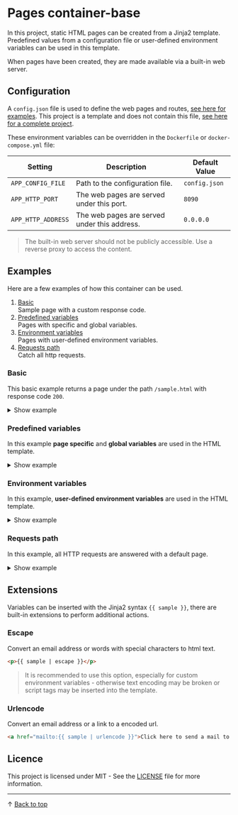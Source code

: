 # Pages container-base

In this project, static HTML pages can be created from a Jinja2 template. Predefined values from a configuration file or user-defined environment variables can be used in this template.

When pages have been created, they are made available via a built-in web server.

## Configuration

A `config.json` file is used to define the web pages and routes, [see here for examples](#examples). This project is a template and does not contain this file, [see here for a complete project](https://github.com/patbec/traefik-error-pages).

These environment variables can be overridden in the `Dockerfile` or `docker-compose.yml` file:


| Setting            | Description                                  | Default Value |
| ------------------ | -------------------------------------------- | ------------- |
| `APP_CONFIG_FILE`  | Path to the configuration file.              | `config.json` |
| `APP_HTTP_PORT`    | The web pages are served under this port.    | `8090`        |
| `APP_HTTP_ADDRESS` | The web pages are served under this address. | `0.0.0.0`     |


> The built-in web server should not be publicly accessible. Use a reverse proxy to access the content.

## Examples

Here are a few examples of how this container can be used.

  1. [Basic](#basic)<br>Sample page with a custom response code.
  2. [Predefined variables](#predefined-variables)<br>Pages with specific and global variables.
  3. [Environment variables](#environment-variables)<br>Pages with user-defined environment variables.
  4. [Requests path](#requests-path)<br>Catch all http requests.

### Basic

This basic example returns a page under the path `/sample.html` with response code `200`.

<details>
<summary>Show example</summary>

#### File config.json:
```json
{
  "default": {
    "variables": {},
    "environment": false,
    "environment_filter": ""
  },
  "server": [
    {
      "request": {
        "path": "/sample.html",
        "response": 200
      },
      "template_file": "index.html",
      "variables": {}
    }
  ]
}
```

#### File index.html:
```html
<!DOCTYPE html>
<html lang="en">

<head>
    <meta charset="utf-8" />
    <title>Sample Page</title>
    <meta name="robots" content="nofollow">
</head>

<body>
    <p>Hello World</p>
</body>

</html>
```

#### File Dockerfile:
```dockerfile
FROM <pages-base>

ADD ./config.json /data/config.json
ADD ./index.html /data/index.html
```

After launching the Docker container, the website is now available under:
- http://localhost:8090/sample.html

</details>

### Predefined variables

In this example **page specific** and **global variables** are used in the HTML template.

<details>
<summary>Show example</summary>

#### File config.json:
```json
{
  "default": {
    "variables": {
      "my_global_variable": "Hello World!"
    },
    "environment": false,
    "environment_filter": ""
  },
  "server": [
    {
      "request": {
        "path": "/sample-01.html",
        "response": 200
      },
      "template_file": "index.html",
      "variables": {
        "my_page_variable": "This is sample 01."
      }
    },
    {
      "request": {
        "path": "/sample-02.html",
        "response": 200
      },
      "template_file": "index.html",
      "variables": {
        "my_page_variable": "This is sample 02."
      }
    }
  ]
}
```

#### File index.html:
```html
<!DOCTYPE html>
<html lang="en">

<head>
    <meta charset="utf-8" />
    <title>Sample Page</title>
    <meta name="robots" content="nofollow">
</head>

<body>
    <p>{{ my_global_variable }}</p>
    <p>{{ my_page_variable }}</p>
</body>

</html>
```

#### File Dockerfile:
```dockerfile
FROM <pages-base>

ADD ./config.json /data/config.json
ADD ./index.html /data/index.html
```

After launching the Docker container, the two website are now accessible under:
- http://localhost:8090/sample-01.html
- http://localhost:8090/sample-02.html

</details>

### Environment variables

In this example, **user-defined environment variables** are used in the HTML template.

<details>
<summary>Show example</summary>

#### File config.json:
```json
{
  "default": {
    "variables": {},
    "environment": true,
    "environment_filter": "SAMPLE_"
  },
  "server": [
    {
      "request": {
        "path": "/sample-01.html",
        "response": 200
      },
      "template_file": "index.html",
      "variables": {}
    },
    {
      "request": {
        "path": "/sample-02.html",
        "response": 200
      },
      "template_file": "index.html",
      "variables": {}
    }
  ]
}
```

The `environment_filter` property in the `config.json` file is used to filter the set environment variables, with this only intended variables can be used in the template.

If the `environment_filter` property contains an **empty string**, all host environment variables are available. With the `env` command all set variables can be displayed.

#### File index.html:
```html
<!DOCTYPE html>
<html lang="en">

<head>
    <meta charset="utf-8" />
    <title>Sample Page</title>
    <meta name="robots" content="nofollow">
</head>

<body>
    <p>{{ env["SAMPLE_VAR"] }}</p>
</body>

</html>
```

The env property is a dictionary and contains the loaded variables. [See here](#escape-html) how to escape values with the `escape` filter.


#### File Dockerfile:
```dockerfile
FROM <pages-base>

ENV SAMPLE_VAR="Hello World from Dockerfile"

ADD ./config.json /data/config.json
ADD ./index.html /data/index.html
```

This envirmoment function is intended to allow values to be changed later in a `docker-compose.yml` without rebuilding the container. e.g. the template contains an email address variable that is different for each host.

After launching the Docker container, the two website are now accessible under:
- http://localhost:8090/sample-01.html
- http://localhost:8090/sample-02.html

</details>

### Requests path

In this example, all HTTP requests are answered with a default page.

<details>
<summary>Show example</summary>

#### File config.json:
```json
{
  "default": {
    "variables": {},
    "environment": false,
    "environment_filter": ""
  },
  "server": [
    {
      "request": {
        "path": "/sample-01.html",
        "response": 200
      },
      "template_file": "index.html",
      "variables": {}
    },
    {
      "request": {
        "path": "/",
        "response": 200
      },
      "template_file": "index.html",
      "variables": {}
    }
  ]
}
```

The `path` property always checks if an incoming request starts with this string. A single `/` is equivalent to a wildcard filter.

#### File index.html:
```html
<!DOCTYPE html>
<html lang="en">

<head>
    <meta charset="utf-8" />
    <title>Sample Page</title>
    <meta name="robots" content="nofollow">
</head>

<body>
    <p>Hello World</p>
</body>

</html>
```

#### File Dockerfile:
```dockerfile
FROM <pages-base>

ADD ./config.json /data/config.json
ADD ./index.html /data/index.html
```

After launching the Docker container, the three website are now accessible under:
- http://localhost:8090/sample-01.html
- http://localhost:8090/sample-02.html
- http://localhost:8090/sample-03.html

</details>

## Extensions

Variables can be inserted with the Jinja2 syntax `{{ sample }}`, there are built-in extensions to perform additional actions.

### Escape

Convert an email address or words with special characters to html text.

```html
<p>{{ sample | escape }}</p>
```

> It is recommended to use this option, especially for custom environment variables - otherwise text encoding may be broken or script tags may be inserted into the template.

### Urlencode

Convert an email address or a link to a encoded url.

```html
<a href="mailto:{{ sample | urlencode }}">Click here to send a mail to {{ sample | escape }}</a>
```

## Licence

This project is licensed under MIT - See the [LICENSE](LICENSE) file for more information.

---

&uarr; [Back to top](#)